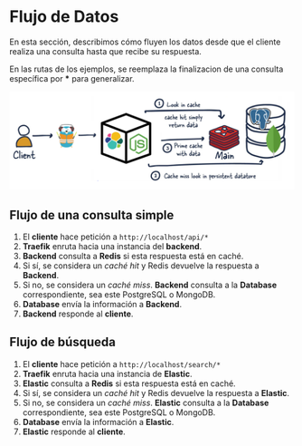 # Flujo de Datos

En esta sección, describimos cómo fluyen los datos desde que el cliente realiza una consulta hasta que recibe su respuesta.

En las rutas de los ejemplos, se reemplaza la finalizacion de una consulta específica por __*__ para generalizar.

![Flujo Datos](./img/flujoDatos.png)

## Flujo de una consulta simple
1. El __cliente__ hace petición a `http://localhost/api/*`
2. __Traefik__ enruta hacia una instancia del __backend__.
3. __Backend__ consulta a __Redis__ si esta respuesta está en caché.
4. Si sí, se considera un _caché hit_ y Redis devuelve la respuesta a __Backend__.
5. Si no, se considera un _caché miss_. __Backend__ consulta a la __Database__ correspondiente, sea este PostgreSQL o MongoDB.
6. __Database__ envía la información a __Backend__.
7. __Backend__ responde al __cliente__. 

## Flujo de búsqueda

1. El __cliente__ hace petición a `http://localhost/search/*`
2. __Traefik__ enruta hacia una instancia de __Elastic__.
3. __Elastic__ consulta a __Redis__ si esta respuesta está en caché.
4. Si sí, se considera un _caché hit_ y Redis devuelve la respuesta a __Elastic__.
5. Si no, se considera un _caché miss_. __Elastic__ consulta a la __Database__ correspondiente, sea este PostgreSQL o MongoDB.
6. __Database__ envía la información a __Elastic__.
7. __Elastic__ responde al __cliente__. 

